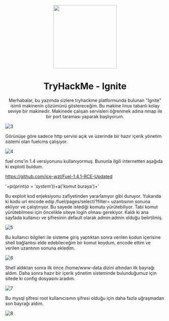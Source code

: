 <p align="center"><img width="200px" src="https://tryhackme-images.s3.amazonaws.com/room-icons/676cb3273c613c9ba00688162efc0979.png"></p>
<h1 align="center">TryHackMe - Ignite</h1>

<p align="center">Merhabalar, bu yazımda sizlere tryhackme platformunda bulunan "Ignite" isimli makinenin çözümünü göstereceğim. Bu makine linux tabanlı kolay seviye bir makinedir. Makinede çalışan servisleri öğrenmek adına nmap ile bir port taraması yaparak başlıyorum.</p>

![3](https://github.com/Johnql7/writeups/assets/165813191/03503189-64d7-4b41-b127-4ede9b0ffb26)

Görünüşe göre sadece http servisi açık ve üzerinde bir hazır içerik yönetim sistemi olan fuelcms çalışıyor.

![4](https://github.com/Johnql7/writeups/assets/165813191/6d27e67a-a9bc-41b7-9795-5e57e43acde3)

fuel cms'in 1.4 versiyonunu kullanıyormuş. Bununla ilgili internetten aşağıda ki exploiti buldum.

https://github.com/ice-wzl/Fuel-1.4.1-RCE-Updated

'+pi(print($a='system'))+$a('komut buraya')+'

Bu exploit kod enjeksiyonu zafiyetinden yararlanıyor gibi duruyor. Yukarıda ki kodu url encode edip /fuel/pages/select/?filter= uzantısının sonuna ekliyor ve çalıştırıyor. Bu sayede istediği komutu yürütebiliyor. Tabi komut yürütebilmesi için öncelikle siteye login olması gerekiyor. Kaldı ki ana sayfada kullanıcı ve şifresinin default olarak admin:admin olduğu belirtilmiş.

![5](https://github.com/Johnql7/writeups/assets/165813191/28b1a471-b3e9-421c-9f35-c028f593f0c9)

Bu kullanıcı bilgileri ile sisteme giriş yaptıktan sonra verilen kodun içerisine shell bağlantısı elde edebileceğim bir komut koydum, encode ettim ve verilen uzantının sonuna ekledim.

![6](https://github.com/Johnql7/writeups/assets/165813191/b78006d3-463e-4314-8be2-c0d1b5850e60)

Shell aldıktan sonra ilk önce /home/www-data dizini altından ilk bayrağı aldım. Daha sonra hazır bir içerik yönetim sisteminde bulunduğumuz için sitede ki config dosyasını aradım.

![7](https://github.com/Johnql7/writeups/assets/165813191/62b47c09-04db-44f4-8269-3df1195b9dfa)

Bu mysql şifresi root kullanıcısının şifresi olduğu için daha fazla uğraşmadan son bayrağı aldım.

![8](https://github.com/Johnql7/writeups/assets/165813191/0000d7bf-e694-43f1-aecf-876fe3e39949)
